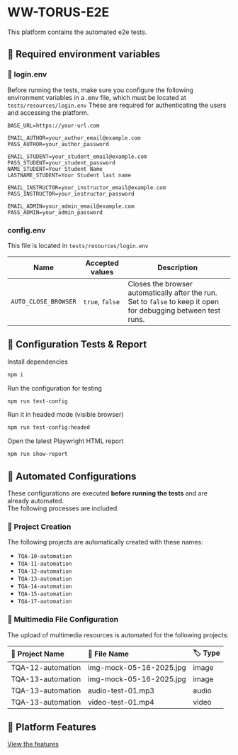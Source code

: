 # WW-TORUS-E2E

This platform contains the automated e2e tests.

## 🔑 Required environment variables

### 📄 login.env

Before running the tests, make sure you configure the following environment variables in a .env file, which must be located at `tests/resources/login.env` These are required for authenticating the users and accessing the platform.

```env
BASE_URL=https://your-url.com

EMAIL_AUTHOR=your_author_email@example.com
PASS_AUTHOR=your_author_password

EMAIL_STUDENT=your_student_email@example.com
PASS_STUDENT=your_student_password
NAME_STUDENT=Your Student Name
LASTNAME_STUDENT=Your Student last name

EMAIL_INSTRUCTOR=your_instructor_email@example.com
PASS_INSTRUCTOR=your_instructor_password

EMAIL_ADMIN=your_admin_email@example.com
PASS_ADMIN=your_admin_password
```

### config.env

This file is located in `tests/resources/login.env`

| Name                 | Accepted values | Description                                                                                                     |
| -------------------- | --------------- | --------------------------------------------------------------------------------------------------------------- |
| `AUTO_CLOSE_BROWSER` | `true`, `false` | Closes the browser automatically after the run. Set to `false` to keep it open for debugging between test runs. |

## 🧪 Configuration Tests & Report

Install dependencies

```bash
npm i
```

Run the configuration for testing

```bash
npm run test-config
```

Run it in headed mode (visible browser)

```bash
npm run test-config:headed
```

Open the latest Playwright HTML report

```bash
npm run show-report
```

## 🤖 Automated Configurations

These configurations are executed **before running the tests** and are already automated.  
The following processes are included.

### 📁 Project Creation

The following projects are automatically created with these names:

- `TQA-10-automation`
- `TQA-11-automation`
- `TQA-12-automation`
- `TQA-13-automation`
- `TQA-14-automation`
- `TQA-15-automation`
- `TQA-17-automation`

### 🎨 Multimedia File Configuration

The upload of multimedia resources is automated for the following projects:

| 📂 Project Name   | 📄 File Name            | 🏷️ Type |
| :---------------- | :---------------------- | :------ |
| TQA-12-automation | img-mock-05-16-2025.jpg | image   |
| TQA-13-automation | img-mock-05-16-2025.jpg | image   |
| TQA-13-automation | audio-test-01.mp3       | audio   |
| TQA-13-automation | video-test-01.mp4       | video   |

## 🧩 Platform Features

[View the features](PLATFORM_FEATURES.md)

